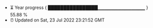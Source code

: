- ⏳ Year progress { ████████████████▁▁▁▁▁▁▁▁▁▁▁▁▁▁ } 55.88 %
- ⏰ Updated on Sat, 23 Jul 2022 23:21:52 GMT

